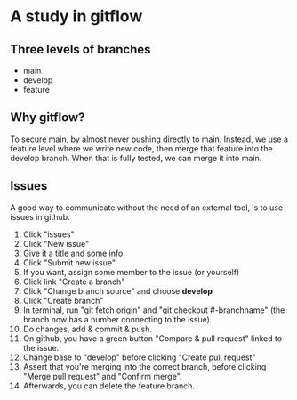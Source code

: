 # A study in gitflow

## Three levels of branches

- main
- develop
- feature

## Why gitflow?

To secure main, by almost never pushing directly to main. Instead, we use a feature level where we write new code, then merge that feature into the develop branch. When that is fully tested, we can merge it into main.

## Issues

A good way to communicate without the need of an external tool, is to use issues in github.

1. Click "issues"
1. Click "New issue"
1. Give it a title and some info.
1. Click "Submit new issue"
1. If you want, assign some member to the issue (or yourself)
1. Click link "Create a branch"
1. Click "Change branch source" and choose **develop**
1. Click "Create branch"
1. In terminal, run "git fetch origin" and "git checkout #-branchname" (the branch now has a number connecting to the issue)
1. Do changes, add & commit & push.
1. On github, you have a green button "Compare & pull request" linked to the issue.
1. Change base to "develop" before clicking "Create pull request"
1. Assert that you're merging into the correct branch, before clicking "Merge pull request" and "Confirm merge".
1. Afterwards, you can delete the feature branch.
